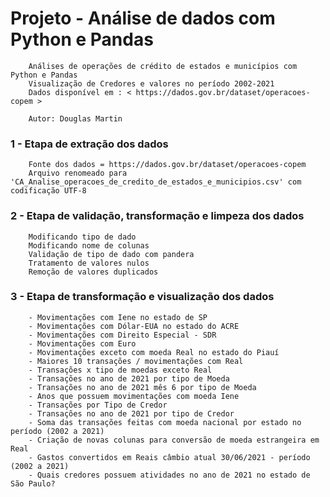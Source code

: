 # Projeto - Análise de dados com Python e Pandas

        Análises de operações de crédito de estados e municípios com Python e Pandas
        Visualização de Credores e valores no período 2002-2021
        Dados disponível em : < https://dados.gov.br/dataset/operacoes-copem >

        Autor: Douglas Martin


### 1 - Etapa de extração dos dados

        Fonte dos dados = https://dados.gov.br/dataset/operacoes-copem
        Arquivo renomeado para 'CA_Analise_operacoes_de_credito_de_estados_e_municipios.csv' com codificação UTF-8


### 2 - Etapa de validação, transformação e limpeza dos dados
        
        Modificando tipo de dado
        Modificando nome de colunas
        Validação de tipo de dado com pandera
        Tratamento de valores nulos
        Remoção de valores duplicados


### 3 - Etapa de transformação e visualização dos dados

        - Movimentações com Iene no estado de SP
        - Movimentações com Dólar-EUA no estado do ACRE
        - Movimentações com Direito Especial - SDR
        - Movimentações com Euro
        - Movimentações exceto com moeda Real no estado do Piauí
        - Maiores 10 transações / movimentações com Real
        - Transações x tipo de moedas exceto Real
        - Transações no ano de 2021 por tipo de Moeda
        - Transações no ano de 2021 mês 6 por tipo de Moeda
        - Anos que possuem movimentações com moeda Iene
        - Transações por Tipo de Credor
        - Transações no ano de 2021 por tipo de Credor
        - Soma das transações feitas com moeda nacional por estado no período (2002 a 2021)
        - Criação de novas colunas para conversão de moeda estrangeira em Real
        - Gastos convertidos em Reais câmbio atual 30/06/2021 - período (2002 a 2021)
        - Quais credores possuem atividades no ano de 2021 no estado de São Paulo?
